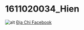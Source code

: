 # 1611020034_Hien
![alt](http://http://mikemclin.net/mmwp/wp-content/uploads/2013/03/markdown-syntax-language.png)
[Địa Chỉ Facebook](https://www.facebook.com/profile.php?id=100010028322330)
